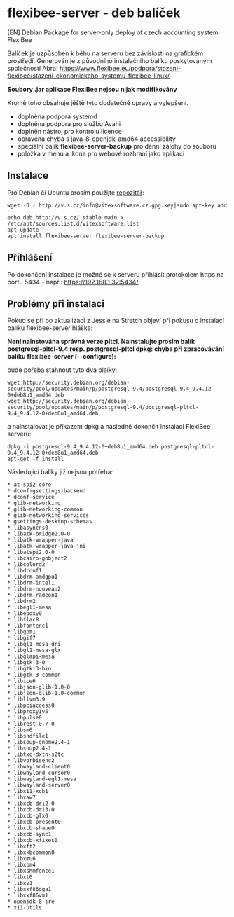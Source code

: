 # flexibee-server - deb balíček

[EN] Debian Package for server-only deploy of czech accounting system FlexiBee

Balíček je uzpůsoben k běhu na serveru bez závislosti na grafickém prostředí.
Generován je z původního instalačního balíku poskytovaným společností Abra:
https://www.flexibee.eu/podpora/stazeni-flexibee/stazeni-ekonomickeho-systemu-flexibee-linux/

**Soubory .jar aplikace FlexiBee nejsou nijak modifikovány**

Kromě toho obsahuje jěště tyto dodatečné opravy a vylepšení.

  * doplněna podpora systemd
  * doplněna podpora pro službu Avahi
  * doplněn nástroj pro kontrolu licence
  * opravena chyba s java-8-openjdk-amd64 accessibility
  * speciální balík **flexibee-server-backup** pro denní zálohy do souboru
  * položka v menu a ikona pro webové rozhraní jako aplikaci

Instalace
---------

Pro Debian či Ubuntu prosím použijte [repozitář](http://vitexsoftware.cz/repos.php):

    wget -O - http://v.s.cz/info@vitexsoftware.cz.gpg.key|sudo apt-key add -
    echo deb http://v.s.cz/ stable main > /etc/apt/sources.list.d/vitexsoftware.list
    apt update
    apt install flexibee-server flexibee-server-backup


Přihlášení
----------

Po dokončení instalace je možné se k serveru přihlásit protokolem https na portu 
5434 - např.: https://192.168.1.32:5434/



Problémy při instalaci
----------------------

Pokud se při po aktualizaci z Jessie na Stretch objeví při pokusu o instalací balíku 
flexibee-server hláška: 

**Není nainstována správná verze pltcl. Nainstalujte prosím balík postgresql-pltcl-9.4 resp. postgresql-pltcl
dpkg: chyba při zpracovávání balíku flexibee-server (--configure):**

bude pořeba stahnout tyto dva blaíky:

    wget http://security.debian.org/debian-security/pool/updates/main/p/postgresql-9.4/postgresql-9.4_9.4.12-0+deb8u1_amd64.deb
    wget http://security.debian.org/debian-security/pool/updates/main/p/postgresql-9.4/postgresql-pltcl-9.4_9.4.12-0+deb8u1_amd64.deb

a nainstalovat je příkazem dpkg a následně dokončit instalaci FlexiBee serveru:

    dpkg -i postgresql-9.4_9.4.12-0+deb8u1_amd64.deb postgresql-pltcl-9.4_9.4.12-0+deb8u1_amd64.deb
    apt-get -f install


Následující balíky již nejsou potřeba:


    * at-spi2-core
    * dconf-gsettings-backend
    * dconf-service
    * glib-networking
    * glib-networking-common
    * glib-networking-services
    * gsettings-desktop-schemas
    * libasyncns0
    * libatk-bridge2.0-0
    * libatk-wrapper-java
    * libatk-wrapper-java-jni
    * libatspi2.0-0
    * libcairo-gobject2
    * libcolord2
    * libdconf1
    * libdrm-amdgpu1
    * libdrm-intel1
    * libdrm-nouveau2
    * libdrm-radeon1
    * libdrm2
    * libegl1-mesa
    * libepoxy0
    * libflac8
    * libfontenc1
    * libgbm1
    * libgif7
    * libgl1-mesa-dri
    * libgl1-mesa-glx
    * libglapi-mesa
    * libgtk-3-0
    * libgtk-3-bin
    * libgtk-3-common
    * libice6
    * libjson-glib-1.0-0
    * libjson-glib-1.0-common
    * libllvm3.9
    * libpciaccess0
    * libproxy1v5
    * libpulse0
    * librest-0.7-0
    * libsm6
    * libsndfile1
    * libsoup-gnome2.4-1
    * libsoup2.4-1
    * libtxc-dxtn-s2tc
    * libvorbisenc2
    * libwayland-client0
    * libwayland-cursor0
    * libwayland-egl1-mesa
    * libwayland-server0
    * libx11-xcb1
    * libxaw7
    * libxcb-dri2-0
    * libxcb-dri3-0
    * libxcb-glx0
    * libxcb-present0
    * libxcb-shape0
    * libxcb-sync1
    * libxcb-xfixes0
    * libxft2
    * libxkbcommon0
    * libxmu6
    * libxpm4
    * libxshmfence1
    * libxt6
    * libxv1
    * libxxf86dga1
    * libxxf86vm1
    * openjdk-8-jre
    * x11-utils
